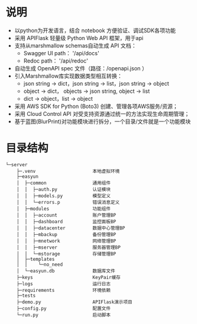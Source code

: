 # 说明

- 以python为开发语言，结合 notebook 方便验证、调试SDK各项功能
- 采用 APIFlask 轻量级 Python Web API 框架，用于api
- 支持从marshmallow schemas自动生成 API 文档：
    * Swagger UI path： '/api/docs'
    * Redoc path：      '/api/redoc' 
- 自动生成 OpenAPI spec 文件（路径：/openapi.json ）
- 引入Marshmallow库实现数据类型相互转换：
    * json string -> dict，json string -> list，json string -> object
    * object -> dict， objects -> json string, object -> list
    * dict -> object，list -> object
- 采用 AWS SDK for Python (Boto3) 创建、管理各项AWS服务/资源；
- 采用 Cloud Control API 对受支持资源通过统一的方法实现生命周期管理；
- 基于蓝图(BlurPrint)对功能模块进行拆分，一个目录/文件就是一个功能模块

# 目录结构

```
└─server
    ├─.venv                     本地虚拟环境
    ├─easyun                
    │  ├─common                 通用组件
    │  │  ├─auth.py             认证模块
    │  │  ├─models.py           模型定义
    │  │  └─errors.p            错误消息定义
    │  ├─modules                功能组件
    │  │  ├─account             账户管理BP
    │  │  ├─dashboard           监控面板BP
    │  │  ├─datacenter          数据中心管理BP
    │  │  ├─mbackup             备份管理BP
    │  │  ├─mnetwork            网络管理BP
    │  │  ├─mserver             服务器管理BP
    │  │  └─mstorage            存储管理BP
    │  ├─templates          
    │  │    └─no_need
    │  └─easyun.db              数据库文件         
    ├─keys                      KeyPair缓存   
    ├─logs                      运行日志
    ├─requirements              环境依赖
    ├─tests
    ├─demo.py                   APIFlask演示项目
    ├─config.py                 配置文件
    └─run.py                    启动脚本
```